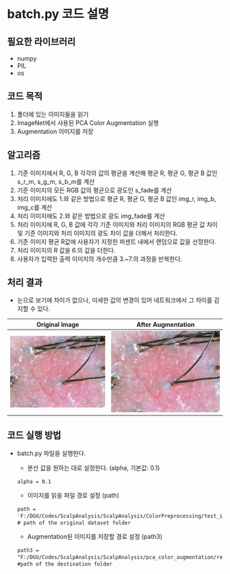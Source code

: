 batch.py 코드 설명
=============

필요한 라이브러리
--------------
- numpy
- PIL
- os

코드 목적
--------------
1. 폴더에 있는 이미지들을 읽기
2. ImageNet에서 사용된 PCA Color Augmentation 실행
3. Augmentation 이미지를 저장

알고리즘
--------------
1. 기준 이미지에서 R, G, B 각각의 값의 평균을 계산해 평균 R, 평균 G, 평균 B 값인 s_r_m, s_g_m, s_b_m를 계산
2. 기준 이미지의 모든 RGB 값의 평균으로 광도인 s_fade를 계산 
3. 처리 이미지에도 1.와 같은 방법으로 평균 R, 평균 G, 평균 B 값인 img_r, img_b, img_c를 계산
4. 처리 이미지에도 2.와 같은 방법으로 광도 img_fade를 계산
5. 처리 이미지에 R, G, B 값에 각각 기준 이미지와 처리 이미지의 RGB 평균 값 차이 및 기준 이미지와 처리 이미지의 광도 차이 값을 더해서 처리한다.
6. 기준 이미지 평균  R값에 사용자가 지정한 퍼센트 내에서 랜덤으로 값을 선정한다.
7. 처리 이미지의 R 값을 6.의 값을 더한다.
8. 사용자가 입력한 출력 이미지의 개수만큼 3.~7.의 과정을 반복한다.

처리 결과
--------------
- 눈으로 보기에 차이가 없으나, 미세한 값의 변경이 있어 네트워크에서 그 차이를 감지할 수 있다.

| Original Image | After Augmentation |
| :-----: | :-----: |
| <img src="../test_images/0131_A2LEBJJDE00166C_1604282955299_4_LH.jpg" /> | <img src="./res_images/0131_A2LEBJJDE00166C_1604282955299_4_LH_1.jpg" /> |

코드 실행 방법
--------------

- batch.py 파일을 실행한다.
    - 분산 값을 원하는 대로 설정한다. (alpha, 기본값: 0.1)
    ```
    alpha = 0.1
    ```
    - 이미지를 읽을 파일 경로 설정 (path)
    ```
    path = 'F:/DGU/Codes/ScalpAnalysis/ScalpAnalysis/ColorPreprocessing/test_images' # path of the original dataset folder
    ```

    - Augmentation된 이미지를 저장할 경로 설정 (path3)
    ```
    path3 = "F:/DGU/Codes/ScalpAnalysis/ScalpAnalysis/pca_color_augmentation/res_images/" #path of the destination folder
    ```
